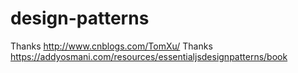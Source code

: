 # design-patterns

Thanks http://www.cnblogs.com/TomXu/
Thanks https://addyosmani.com/resources/essentialjsdesignpatterns/book